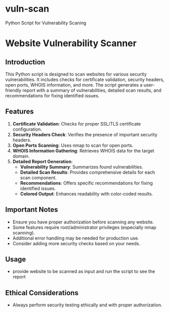 # vuln-scan
Python Script for Vulnerability Scaning

# Website Vulnerability Scanner

## Introduction
This Python script is designed to scan websites for various security vulnerabilities. It includes checks for certificate validation, security headers, open ports, WHOIS information, and more. The script generates a user-friendly report with a summary of vulnerabilities, detailed scan results, and recommendations for fixing identified issues.

## Features
1. **Certificate Validation**: Checks for proper SSL/TLS certificate configuration.
2. **Security Headers Check**: Verifies the presence of important security headers.
3. **Open Ports Scanning**: Uses nmap to scan for open ports.
4. **WHOIS Information Gathering**: Retrieves WHOIS data for the target domain.
5. **Detailed Report Generation**:
    - **Vulnerability Summary**: Summarizes found vulnerabilities.
    - **Detailed Scan Results**: Provides comprehensive details for each scan component.
    - **Recommendations**: Offers specific recommendations for fixing identified issues.
    - **Colored Output**: Enhances readability with color-coded results.

## Important Notes
- Ensure you have proper authorization before scanning any website.
- Some features require root/administrator privileges (especially nmap scanning).
- Additional error handling may be needed for production use.
- Consider adding more security checks based on your needs.

## Usage
- provide website to be scanned as input and run the script to see the report

## Ethical Considerations
- Always perform security testing ethically and with proper authorization.
